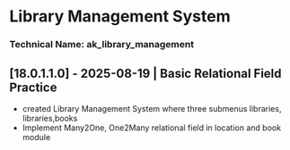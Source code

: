 # Library Management System
 
### Technical Name: ak_library_management
 
## [18.0.1.1.0] - 2025-08-19 | Basic Relational Field Practice
- created Library Management System where three submenus libraries, libraries,books
- Implement Many2One, One2Many relational field in location and book module
